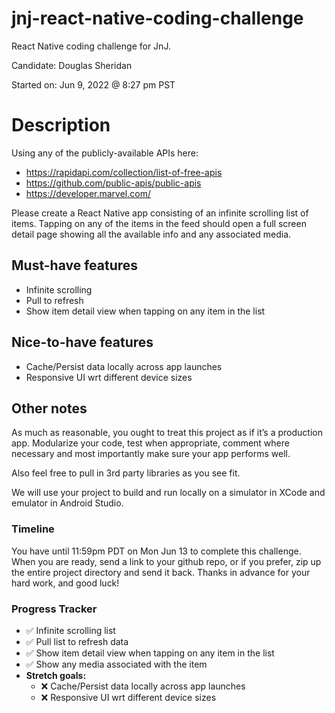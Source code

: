 # jnj-react-native-coding-challenge

React Native coding challenge for JnJ.

Candidate: Douglas Sheridan

Started on: Jun 9, 2022 @ 8:27 pm PST

# Description

Using any of the publicly-available APIs here:

- https://rapidapi.com/collection/list-of-free-apis
- https://github.com/public-apis/public-apis
- https://developer.marvel.com/

Please create a React Native app consisting of an infinite scrolling list of items. Tapping on any of the items in the feed should open a full screen detail page showing all the available info and any associated media.

## Must-have features

- Infinite scrolling
- Pull to refresh
- Show item detail view when tapping on any item in the list

## Nice-to-have features

- Cache/Persist data locally across app launches
- Responsive UI wrt different device sizes

## Other notes

As much as reasonable, you ought to treat this project as if it’s a production app. Modularize your code, test when appropriate, comment where necessary and most importantly make sure your app performs well.

Also feel free to pull in 3rd party libraries as you see fit.

We will use your project to build and run locally on a simulator in XCode and emulator in Android Studio.

### Timeline

You have until 11:59pm PDT on Mon Jun 13 to complete this challenge. When you are ready, send a link to your github repo, or if you prefer, zip up the entire project directory and send it back. Thanks in advance for your hard work, and good luck!

### Progress Tracker

- ✅ Infinite scrolling list
- ✅ Pull list to refresh data
- ✅ Show item detail view when tapping on any item in the list
- ✅ Show any media associated with the item
- **Stretch goals:**
  - ❌ Cache/Persist data locally across app launches
  - ❌ Responsive UI wrt different device sizes
